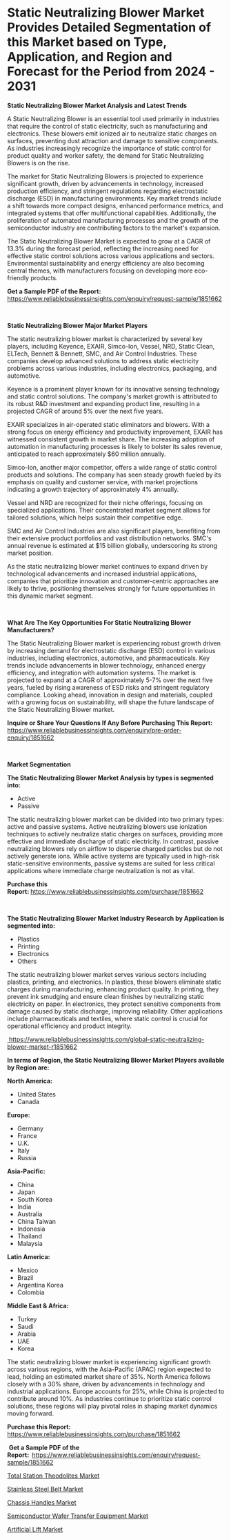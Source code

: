 <p><h1>Static Neutralizing Blower Market Provides Detailed Segmentation of this Market based on Type, Application, and Region and Forecast for the Period from 2024 - 2031</h1></p><p><strong>Static Neutralizing Blower Market Analysis and Latest Trends</strong></p>
<p><p>A Static Neutralizing Blower is an essential tool used primarily in industries that require the control of static electricity, such as manufacturing and electronics. These blowers emit ionized air to neutralize static charges on surfaces, preventing dust attraction and damage to sensitive components. As industries increasingly recognize the importance of static control for product quality and worker safety, the demand for Static Neutralizing Blowers is on the rise.</p><p>The market for Static Neutralizing Blowers is projected to experience significant growth, driven by advancements in technology, increased production efficiency, and stringent regulations regarding electrostatic discharge (ESD) in manufacturing environments. Key market trends include a shift towards more compact designs, enhanced performance metrics, and integrated systems that offer multifunctional capabilities. Additionally, the proliferation of automated manufacturing processes and the growth of the semiconductor industry are contributing factors to the market's expansion.</p><p>The Static Neutralizing Blower Market is expected to grow at a CAGR of 13.3% during the forecast period, reflecting the increasing need for effective static control solutions across various applications and sectors. Environmental sustainability and energy efficiency are also becoming central themes, with manufacturers focusing on developing more eco-friendly products.</p></p>
<p><strong>Get a Sample PDF of the Report:&nbsp;</strong> <a href="https://www.reliablebusinessinsights.com/enquiry/request-sample/1851662?utm_campaign=41&utm_medium=2&utm_source=Github&utm_content=ia&utm_term=18102024&utm_id=static-neutralizing-blower">https://www.reliablebusinessinsights.com/enquiry/request-sample/1851662</a></p>
<p>&nbsp;</p>
<p><strong>Static Neutralizing Blower Major Market Players</strong></p>
<p><p>The static neutralizing blower market is characterized by several key players, including Keyence, EXAIR, Simco-Ion, Vessel, NRD, Static Clean, ELTech, Bennett & Bennett, SMC, and Air Control Industries. These companies develop advanced solutions to address static electricity problems across various industries, including electronics, packaging, and automotive.</p><p>Keyence is a prominent player known for its innovative sensing technology and static control solutions. The company's market growth is attributed to its robust R&D investment and expanding product line, resulting in a projected CAGR of around 5% over the next five years.</p><p>EXAIR specializes in air-operated static eliminators and blowers. With a strong focus on energy efficiency and productivity improvement, EXAIR has witnessed consistent growth in market share. The increasing adoption of automation in manufacturing processes is likely to bolster its sales revenue, anticipated to reach approximately $60 million annually.</p><p>Simco-Ion, another major competitor, offers a wide range of static control products and solutions. The company has seen steady growth fueled by its emphasis on quality and customer service, with market projections indicating a growth trajectory of approximately 4% annually.</p><p>Vessel and NRD are recognized for their niche offerings, focusing on specialized applications. Their concentrated market segment allows for tailored solutions, which helps sustain their competitive edge.</p><p>SMC and Air Control Industries are also significant players, benefiting from their extensive product portfolios and vast distribution networks. SMC's annual revenue is estimated at $15 billion globally, underscoring its strong market position.</p><p>As the static neutralizing blower market continues to expand driven by technological advancements and increased industrial applications, companies that prioritize innovation and customer-centric approaches are likely to thrive, positioning themselves strongly for future opportunities in this dynamic market segment.</p></p>
<p>&nbsp;</p>
<p><strong>What Are The Key Opportunities For Static Neutralizing Blower Manufacturers?</strong></p>
<p><p>The Static Neutralizing Blower market is experiencing robust growth driven by increasing demand for electrostatic discharge (ESD) control in various industries, including electronics, automotive, and pharmaceuticals. Key trends include advancements in blower technology, enhanced energy efficiency, and integration with automation systems. The market is projected to expand at a CAGR of approximately 5-7% over the next five years, fueled by rising awareness of ESD risks and stringent regulatory compliance. Looking ahead, innovation in design and materials, coupled with a growing focus on sustainability, will shape the future landscape of the Static Neutralizing Blower market.</p></p>
<p><strong>Inquire or Share Your Questions If Any Before Purchasing This Report:</strong> <a href="https://www.reliablebusinessinsights.com/enquiry/pre-order-enquiry/1851662?utm_campaign=41&utm_medium=2&utm_source=Github&utm_content=ia&utm_term=18102024&utm_id=static-neutralizing-blower">https://www.reliablebusinessinsights.com/enquiry/pre-order-enquiry/1851662</a></p>
<p>&nbsp;</p>
<p><strong>Market Segmentation</strong></p>
<p><strong>The Static Neutralizing Blower Market Analysis by types is segmented into:</strong></p>
<p><ul><li>Active</li><li>Passive</li></ul></p>
<p><p>The static neutralizing blower market can be divided into two primary types: active and passive systems. Active neutralizing blowers use ionization techniques to actively neutralize static charges on surfaces, providing more effective and immediate discharge of static electricity. In contrast, passive neutralizing blowers rely on airflow to disperse charged particles but do not actively generate ions. While active systems are typically used in high-risk static-sensitive environments, passive systems are suited for less critical applications where immediate charge neutralization is not as vital.</p></p>
<p><strong>Purchase this Report:&nbsp;</strong><a href="https://www.reliablebusinessinsights.com/purchase/1851662?utm_campaign=41&utm_medium=2&utm_source=Github&utm_content=ia&utm_term=18102024&utm_id=static-neutralizing-blower">https://www.reliablebusinessinsights.com/purchase/1851662</a></p>
<p>&nbsp;</p>
<p><strong>The Static Neutralizing Blower Market Industry Research by Application is segmented into:</strong></p>
<p><ul><li>Plastics</li><li>Printing</li><li>Electronics</li><li>Others</li></ul></p>
<p><p>The static neutralizing blower market serves various sectors including plastics, printing, and electronics. In plastics, these blowers eliminate static charges during manufacturing, enhancing product quality. In printing, they prevent ink smudging and ensure clean finishes by neutralizing static electricity on paper. In electronics, they protect sensitive components from damage caused by static discharge, improving reliability. Other applications include pharmaceuticals and textiles, where static control is crucial for operational efficiency and product integrity.</p></p>
<p><a href="https://www.reliablebusinessinsights.com/global-static-neutralizing-blower-market-r1851662?utm_campaign=41&utm_medium=2&utm_source=Github&utm_content=ia&utm_term=18102024&utm_id=static-neutralizing-blower">&nbsp;https://www.reliablebusinessinsights.com/global-static-neutralizing-blower-market-r1851662</a></p>
<p><strong>In terms of Region, the Static Neutralizing Blower Market Players available by Region are:</strong></p>
<p>
    <p> <strong> North America: </strong>
        <ul>
            <li>United States</li>
            <li>Canada</li>
        </ul>
        </p> 
    <p> <strong> Europe: </strong>
        <ul>
            <li>Germany</li>
            <li>France</li>
            <li>U.K.</li>
            <li>Italy</li>
            <li>Russia</li>
        </ul>
        </p> 
    <p> <strong> Asia-Pacific: </strong>
        <ul>
            <li>China</li>
            <li>Japan</li>
            <li>South Korea</li>
            <li>India</li>
            <li>Australia</li>
            <li>China Taiwan</li>
            <li>Indonesia</li>
            <li>Thailand</li>
            <li>Malaysia</li>
        </ul>
        </p> 
    <p> <strong> Latin America: </strong>
        <ul>
            <li>Mexico</li>
            <li>Brazil</li>
            <li>Argentina Korea</li>
            <li>Colombia</li>
        </ul>
        </p> 
    <p> <strong> Middle East & Africa: </strong>
        <ul>
            <li>Turkey</li>
            <li>Saudi</li>
            <li>Arabia</li>
            <li>UAE</li>
            <li>Korea</li>
        </ul>
    </p>
    </p>
<p><p>The static neutralizing blower market is experiencing significant growth across various regions, with the Asia-Pacific (APAC) region expected to lead, holding an estimated market share of 35%. North America follows closely with a 30% share, driven by advancements in technology and industrial applications. Europe accounts for 25%, while China is projected to contribute around 10%. As industries continue to prioritize static control solutions, these regions will play pivotal roles in shaping market dynamics moving forward.</p></p>
<p><strong>Purchase this Report: </strong><a href="https://www.reliablebusinessinsights.com/purchase/1851662?utm_campaign=41&utm_medium=2&utm_source=Github&utm_content=ia&utm_term=18102024&utm_id=static-neutralizing-blower">https://www.reliablebusinessinsights.com/purchase/1851662</a></p>
<p>&nbsp;<strong>Get a Sample PDF of the Report:&nbsp;&nbsp;</strong><a href="https://www.reliablebusinessinsights.com/enquiry/request-sample/1851662?utm_campaign=41&utm_medium=2&utm_source=Github&utm_content=ia&utm_term=18102024&utm_id=static-neutralizing-blower">https://www.reliablebusinessinsights.com/enquiry/request-sample/1851662</a></p>
<p><strong></strong></p>
<p><p><a href="https://issuu.com/reportprime-2/docs/total-station-theodolites-market-si_7dcc40a53a1f2e?utm_campaign=41&utm_medium=2&utm_source=Github&utm_content=ia&utm_term=18102024&utm_id=static-neutralizing-blower">Total Station Theodolites Market</a></p><p><a href="https://www.linkedin.com/pulse/stainless-steel-belt-market-report-product-type-end-use-application-5u2ie?utm_campaign=41&utm_medium=2&utm_source=Github&utm_content=ia&utm_term=18102024&utm_id=static-neutralizing-blower">Stainless Steel Belt Market</a></p><p><a href="https://www.linkedin.com/pulse/chassis-handles-market-research-report-exploring-size-ei60e?utm_campaign=41&utm_medium=2&utm_source=Github&utm_content=ia&utm_term=18102024&utm_id=static-neutralizing-blower">Chassis Handles Market</a></p><p><a href="https://github.com/lambertr3e8v/Market-Research-Report-List-1/blob/main/semiconductor-wafer-transfer-equipment-market.md?utm_campaign=41&utm_medium=2&utm_source=Github&utm_content=ia&utm_term=18102024&utm_id=static-neutralizing-blower">Semiconductor Wafer Transfer Equipment Market</a></p><p><a href="https://issuu.com/reportprime-2/docs/artificial-lift-market-size-2030.pp_059ca9a90f4e8f?utm_campaign=41&utm_medium=2&utm_source=Github&utm_content=ia&utm_term=18102024&utm_id=static-neutralizing-blower">Artificial Lift Market</a></p></p>